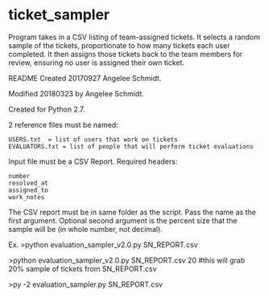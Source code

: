 # ticket_sampler
Program takes in a CSV listing of team-assigned tickets. It selects a random sample of the tickets, proportionate to how many tickets each user completed. It then assigns those tickets back to the team members for review, ensuring no user is assigned their own ticket.

README Created 20170927 Angelee Schmidt.

Modified 20180323 by Angelee Schmidt.

Created for Python 2.7.

2 reference files must be named:
	
	USERS.txt  = list of users that work on tickets 
	EVALUATORS.txt = list of people that will perform ticket evaluations


Input file must be a CSV Report.
Required headers:
	
	number
	resolved_at
	assigned_to
	work_notes


The CSV report must be in same folder as the script. Pass the name as the first argument.
Optional second argument is the percent size that the sample will be (in whole number, not decimal).

Ex.
\>python evaluation_sampler_v2.0.py SN_REPORT.csv

\>python evaluation_sampler_v2.0.py SN_REPORT.csv 20 
#this will grab 20% sample of tickets from SN_REPORT.csv

\>py -2 evaluation_sampler.py SN_REPORT.csv
